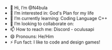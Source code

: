 - 👋 Hi, I’m @N4bula
- 👀 I’m interested in: God's Plan for my life
- 🌱 I’m currently learning: Coding Language C++
- 💞️ I’m looking to collaborate on:
- 📫 How to reach me: Discord - oculusapi
- 😄 Pronouns: He/Him
- ⚡ Fun fact: I like to code and design games!
